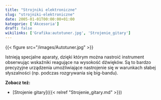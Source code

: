 ```yaml
---
title: "Strojniki elektroniczne"
slug: "strojniki-elektroniczne"
date: 2005-01-01T00:00:00+01:00
kategorie: ['Akcesoria']
draft: false
wikilinks: ['Grafika:autotuner.jpg', 'Strojenie_gitary']
---
```

{{< figure src="/images/Autotuner.jpg" >}}

Istnieją specjalne aparaty, dzięki którym można nastroić instrument
obserwując wskaźniki reagujące na wysokość dźwięków. Są to bardzo
precyzyjne urządzenia umożliwiające nastrojenie się w warunkach słabej
słyszalności (np. podczas rozgrywania się big-bandu).

**Zobacz też:**

  - [Strojenie gitary]({{< relref "Strojenie_gitary.md" >}})

